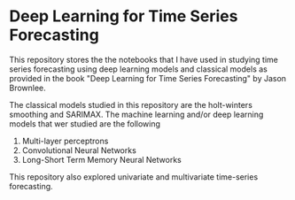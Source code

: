 # Deep Learning for Time Series Forecasting

This repository stores the the notebooks that I have used in studying time series forecasting using deep learning models and classical models as provided in the book "Deep Learning for Time Series Forecasting" by Jason Brownlee.

The classical models studied in this repository are the holt-winters smoothing and SARIMAX. The machine learning and/or deep learning models that wer studied are the following

1. Multi-layer perceptrons
2. Convolutional Neural Networks
3. Long-Short Term Memory Neural Networks

This repository also explored univariate and multivariate time-series forecasting. 